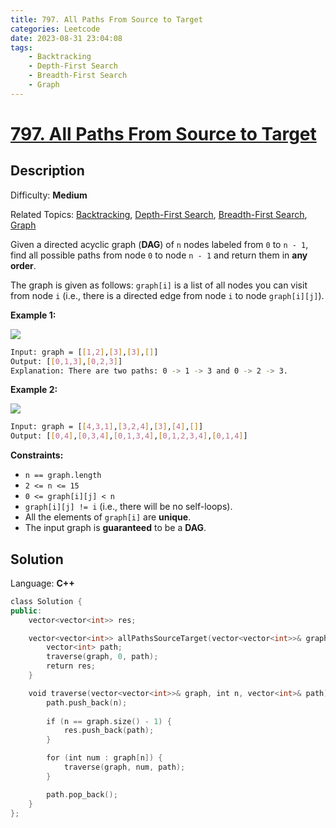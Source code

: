 ```yaml
---
title: 797. All Paths From Source to Target
categories: Leetcode
date: 2023-08-31 23:04:08
tags:
    - Backtracking
    - Depth-First Search
    - Breadth-First Search
    - Graph
---
```


# [797\. All Paths From Source to Target](https://leetcode.com/problems/all-paths-from-source-to-target/)

## Description

Difficulty: **Medium**

Related Topics: [Backtracking](https://leetcode.com/tag/https://leetcode.com/tag/backtracking//), [Depth-First Search](https://leetcode.com/tag/https://leetcode.com/tag/depth-first-search//), [Breadth-First Search](https://leetcode.com/tag/https://leetcode.com/tag/breadth-first-search//), [Graph](https://leetcode.com/tag/https://leetcode.com/tag/graph//)

Given a directed acyclic graph (**DAG**) of `n` nodes labeled from `0` to `n - 1`, find all possible paths from node `0` to node `n - 1` and return them in **any order**.

The graph is given as follows: `graph[i]` is a list of all nodes you can visit from node `i` (i.e., there is a directed edge from node `i` to node `graph[i][j]`).

**Example 1:**

![](https://assets.leetcode.com/uploads/2020/09/28/all_1.jpg)

```bash
Input: graph = [[1,2],[3],[3],[]]
Output: [[0,1,3],[0,2,3]]
Explanation: There are two paths: 0 -> 1 -> 3 and 0 -> 2 -> 3.
```

**Example 2:**

![](https://assets.leetcode.com/uploads/2020/09/28/all_2.jpg)

```bash
Input: graph = [[4,3,1],[3,2,4],[3],[4],[]]
Output: [[0,4],[0,3,4],[0,1,3,4],[0,1,2,3,4],[0,1,4]]
```

**Constraints:**

* `n == graph.length`
* `2 <= n <= 15`
* `0 <= graph[i][j] < n`
* `graph[i][j] != i` (i.e., there will be no self-loops).
* All the elements of `graph[i]` are **unique**.
* The input graph is **guaranteed** to be a **DAG**.

## Solution

Language: **C++**

```C++
class Solution {
public:
    vector<vector<int>> res;

    vector<vector<int>> allPathsSourceTarget(vector<vector<int>>& graph) {
        vector<int> path;
        traverse(graph, 0, path);
        return res;
    }

    void traverse(vector<vector<int>>& graph, int n, vector<int>& path) {
        path.push_back(n);
        
        if (n == graph.size() - 1) {
            res.push_back(path);
        }

        for (int num : graph[n]) {
            traverse(graph, num, path);
        }    

        path.pop_back();
    }
};
```
